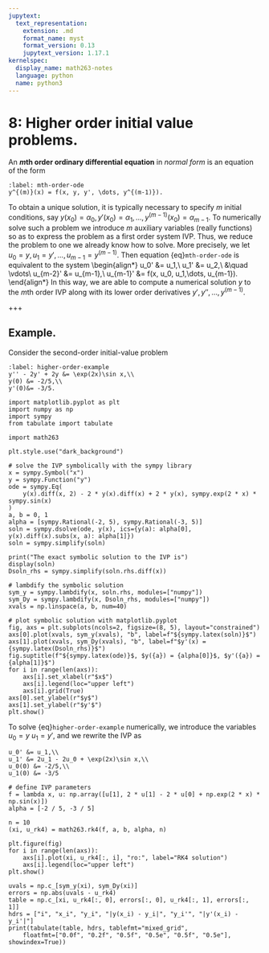 ```yaml
---
jupytext:
  text_representation:
    extension: .md
    format_name: myst
    format_version: 0.13
    jupytext_version: 1.17.1
kernelspec:
  display_name: math263-notes
  language: python
  name: python3
---
```


# 8: Higher order initial value problems.

An **$m$th order ordinary differential equation** in *normal form* is an equation of the form
```{math}
:label: mth-order-ode
y^{(m)}(x) = f(x, y, y', \dots, y^{(m-1)}).
```
To obtain a unique solution, it is typically necessary to specify $m$ initial conditions, say $y(x_0) = \alpha_0, y'(x_0) = \alpha_1, \dots, y^{(m-1)}(x_0) = \alpha_{m-1}$.  To numerically solve such a problem we introduce $m$ auxiliary variables (really functions) so as to express the problem as a first order system IVP.  Thus, we reduce the problem to one we already know how to solve.  More precisely, we let $u_0=y, u_1=y', \dots, u_{m-1}=y^{(m-1)}$.  Then equation {eq}`mth-order-ode` is equivalent to the system
\begin{align*}
u_0' &= u_1,\\
u_1' &= u_2,\\
&\quad \vdots\\
u_{m-2}' &= u_{m-1},\\
u_{m-1}' &= f(x, u_0, u_1,\dots, u_{m-1}).
\end{align*}
In this way, we are able to compute a numerical solution $y$ to the $m$th order IVP along with its lower order derivatives $y', y'', \dots , y^{(m-1)}$.

+++

## Example.

Consider the second-order initial-value problem
```{math}
:label: higher-order-example
y'' - 2y' + 2y &= \exp(2x)\sin x,\\
y(0) &= -2/5,\\
y'(0)&= -3/5.
```

```{code-cell}
import matplotlib.pyplot as plt
import numpy as np
import sympy
from tabulate import tabulate

import math263

plt.style.use("dark_background")

# solve the IVP symbolically with the sympy library
x = sympy.Symbol("x")
y = sympy.Function("y")
ode = sympy.Eq(
    y(x).diff(x, 2) - 2 * y(x).diff(x) + 2 * y(x), sympy.exp(2 * x) * sympy.sin(x)
)
a, b = 0, 1
alpha = [sympy.Rational(-2, 5), sympy.Rational(-3, 5)]
soln = sympy.dsolve(ode, y(x), ics={y(a): alpha[0], y(x).diff(x).subs(x, a): alpha[1]})
soln = sympy.simplify(soln)

print("The exact symbolic solution to the IVP is")
display(soln)
Dsoln_rhs = sympy.simplify(soln.rhs.diff(x))

# lambdify the symbolic solution
sym_y = sympy.lambdify(x, soln.rhs, modules=["numpy"])
sym_Dy = sympy.lambdify(x, Dsoln_rhs, modules=["numpy"])
xvals = np.linspace(a, b, num=40)

# plot symbolic solution with matplotlib.pyplot
fig, axs = plt.subplots(ncols=2, figsize=(8, 5), layout="constrained")
axs[0].plot(xvals, sym_y(xvals), "b", label=f"${sympy.latex(soln)}$")
axs[1].plot(xvals, sym_Dy(xvals), "b", label=f"$y'(x) = {sympy.latex(Dsoln_rhs)}$")
fig.suptitle(f"${sympy.latex(ode)}$, $y({a}) = {alpha[0]}$, $y'({a}) = {alpha[1]}$")
for i in range(len(axs)):
    axs[i].set_xlabel(r"$x$")
    axs[i].legend(loc="upper left")
    axs[i].grid(True)
axs[0].set_ylabel(r"$y$")
axs[1].set_ylabel(r"$y'$")
plt.show()
```

To solve {eq}`higher-order-example` numerically, we introduce the variables $u_0=y$ $u_1=y'$, and we rewrite the IVP as
```{math}
u_0' &= u_1,\\
u_1' &= 2u_1 - 2u_0 + \exp(2x)\sin x,\\
u_0(0) &= -2/5,\\
u_1(0) &= -3/5
```

```{code-cell}
# define IVP parameters
f = lambda x, u: np.array([u[1], 2 * u[1] - 2 * u[0] + np.exp(2 * x) * np.sin(x)])
alpha = [-2 / 5, -3 / 5]

n = 10
(xi, u_rk4) = math263.rk4(f, a, b, alpha, n)

plt.figure(fig)
for i in range(len(axs)):
    axs[i].plot(xi, u_rk4[:, i], "ro:", label="RK4 solution")
    axs[i].legend(loc="upper left")
plt.show()
```

```{code-cell}
uvals = np.c_[sym_y(xi), sym_Dy(xi)]
errors = np.abs(uvals - u_rk4)
table = np.c_[xi, u_rk4[:, 0], errors[:, 0], u_rk4[:, 1], errors[:, 1]]
hdrs = ["i", "x_i", "y_i", "|y(x_i) - y_i|", "y_i'", "|y'(x_i) - y_i'|"]
print(tabulate(table, hdrs, tablefmt="mixed_grid", 
    floatfmt=["0.0f", "0.2f", "0.5f", "0.5e", "0.5f", "0.5e"], showindex=True))
```
